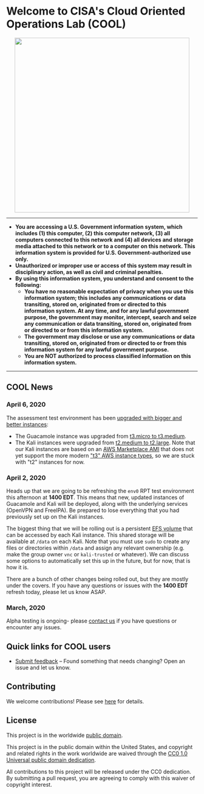 # Welcome to CISA's Cloud Oriented Operations Lab (COOL) #

<div align="center">
<img width="460" src="https://raw.githubusercontent.com/cisagov/cool-system/develop/assets/images/cool_logo.png">
</div>

---

* **You are accessing a U.S. Government information system, which includes
  (1) this computer, (2) this computer network, (3) all computers connected
  to this network and (4) all devices and storage media attached to this
  network or to a computer on this network.  This information system is
  provided for U.S. Government-authorized use only.**
* **Unauthorized or improper use or access of this system may result in
  disciplinary action, as well as civil and criminal penalties.**
* **By using this information system, you understand and consent to the
  following:**
  * **You have no reasonable expectation of privacy when you use this
    information system; this includes any communications or data transiting,
    stored on, originated from or directed to this information system.
    At any time, and for any lawful government purpose, the government may
    monitor, intercept, search and seize any communication or data
    transiting, stored on, originated from or directed to or from this
    information system.**
  * **The government may disclose or use any communications or data
    transiting, stored on, originated from or directed to or from this
    information system for any lawful government purpose.**
  * **You are NOT authorized to process classified information on this
    information system.**

---

## COOL News ##

### April 6, 2020 ###

The assessment test environment has been
[upgraded with bigger and better instances](https://github.com/cisagov/cool-assessment-terraform/pull/29):

* The Guacamole instance was upgraded from
[t3.micro to t3.medium](https://aws.amazon.com/ec2/instance-types/t3/).
* The Kali instances were upgraded from
[t2.medium to t2.large](https://aws.amazon.com/ec2/instance-types/t2/).
Note that our Kali instances are based on an
[AWS Marketplace AMI](https://aws.amazon.com/marketplace/pp/Kali-Linux-Kali-Linux/B01M26MMTT)
that does not yet support the more modern
["t3" AWS instance types](https://aws.amazon.com/ec2/instance-types/t3/),
so we are stuck with "t2" instances for now.

### April 2, 2020 ###

Heads up that we are going to be refreshing the `env0` RPT test environment this
afternoon at **1400 EDT**.  This means that new, updated instances of Guacamole
and Kali will be deployed, along with the underlying services (OpenVPN and
FreeIPA).  Be prepared to lose everything that you had previously set up on the
Kali instances.

The biggest thing that we will be rolling out is a persistent [EFS
volume](https://aws.amazon.com/efs/) that can be accessed by each Kali instance.
This shared storage will be available at `/data` on each Kali.  Note that you
must use `sudo` to create any files or directories within `/data` and assign any
relevant ownership (e.g. make the group owner `vnc` or `kali-trusted` or
whatever).  We can discuss some options to automatically set this up in the
future, but for now, that is how it is.

There are a bunch of other changes being rolled out, but they are mostly under
the covers.  If you have any questions or issues with the **1400 EDT** refresh
today, please let us know ASAP.

### March, 2020 ###

Alpha testing is ongoing- please
  [contact us](https://github.com/cisagov/cool-system/issues/new/choose) if
  you have questions or encounter any issues.

## Quick links for COOL users ##

* [Submit feedback](https://github.com/cisagov/cool-system/issues/new/choose) –
 Found something that needs changing? Open an issue and let us know.

## Contributing ##

We welcome contributions! Please see [here](CONTRIBUTING.md) for
details.

## License ##

This project is in the worldwide [public domain](LICENSE).

This project is in the public domain within the United States, and
copyright and related rights in the work worldwide are waived through
the [CC0 1.0 Universal public domain
dedication](https://creativecommons.org/publicdomain/zero/1.0/).

All contributions to this project will be released under the CC0
dedication. By submitting a pull request, you are agreeing to comply
with this waiver of copyright interest.

